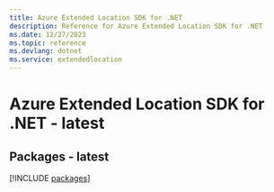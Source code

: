 ```yaml
---
title: Azure Extended Location SDK for .NET
description: Reference for Azure Extended Location SDK for .NET
ms.date: 12/27/2023
ms.topic: reference
ms.devlang: dotnet
ms.service: extendedlocation
---
```

# Azure Extended Location SDK for .NET - latest
## Packages - latest
[!INCLUDE [packages](extended-location-index.md)]